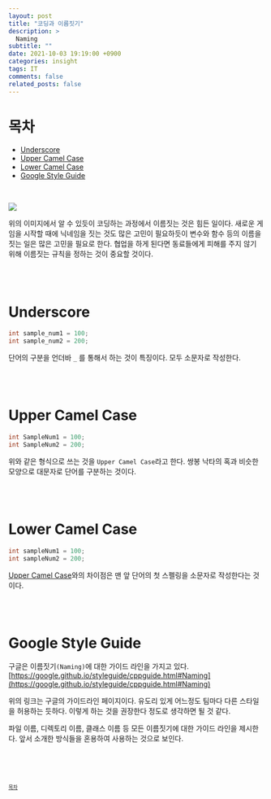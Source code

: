 ```yaml
---
layout: post
title: "코딩과 이름짓기"
description: >
  Naming
subtitle: ""
date: 2021-10-03 19:19:00 +0900
categories: insight
tags: IT
comments: false
related_posts: false
---
```



# 목차
 - [Underscore](#underscore)
 - [Upper Camel Case](#upper-camel-case)
 - [Lower Camel Case](#lower-camel-case)
 - [Google Style Guide](#google-style-guide)

<br/>

![](https://media.vlpt.us/images/ggob_2/post/d08477db-9827-4e13-8a9b-a2b5a7d07954/%EA%B0%9C%EB%B0%9C%EC%9E%90%EC%9D%98%20%EA%B3%A0%EC%B6%A9.jpg)

위의 이미지에서 알 수 있듯이 코딩하는 과정에서 이름짓는 것은 힘든 일이다.
새로운 게임을 시작할 때에 닉네임을 짓는 것도 많은 고민이 필요하듯이 변수와 함수 등의 이름을 짓는 일은 많은 고민을 필요로 한다.
협업을 하게 된다면 동료들에게 피해를 주지 않기 위해 이름짓는 규칙을 정하는 것이 중요할 것이다.

<br/><br/>
<!--------------------------------- # 목차 ----------------------------->






# Underscore

```c
int sample_num1 = 100;
int sample_num2 = 200;
```

단어의 구분을 언더바 `_` 를 통해서 하는 것이 특징이다.
모두 소문자로 작성한다.

<br/><br/>
<!---------------------------- # Underscore ----------------------------->





# Upper Camel Case

```c
int SampleNum1 = 100;
int SampleNum2 = 200;
```

위와 같은 형식으로 쓰는 것을 `Upper Camel Case`라고 한다.
쌍봉 낙타의 혹과 비슷한 모양으로 대문자로 단어를 구분하는 것이다.

<br/><br/>
<!--------------------------- # Upper Camel Case ------------------------>





# Lower Camel Case

```c
int sampleNum1 = 100;
int sampleNum2 = 200;
```

[Upper Camel Case](#upper-camel-case)와의 차이점은 맨 앞 단어의 첫 스펠링을 소문자로 작성한다는 것이다.


<br/><br/>
<!-------------------------- # Lower Camel Case -------------------------->





# Google Style Guide
구글은 이름짓기`(Naming)`에 대한 가이드 라인을 가지고 있다.
[https://google.github.io/styleguide/cppguide.html#Naming](https://google.github.io/styleguide/cppguide.html#Naming)

위의 링크는 구글의 가이드라인 페이지이다. 
유도리 있게 어느정도 팀마다 다른 스타일을 허용하는 듯하다.
이렇게 하는 것을 권장한다 정도로 생각하면 될 것 같다.

파일 이름, 디렉토리 이름, 클래스 이름 등 모든 이름짓기에 대한 가이드 라인을 제시한다.
앞서 소개한 방식들을 혼용하여 사용하는 것으로 보인다.


<br/><br/><br/>

<sup><sub> [목차](#목차) </sub></sup>